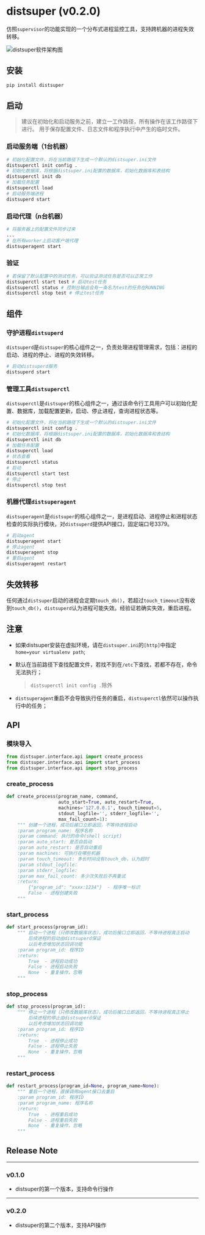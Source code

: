 # distsuper (v0.2.0)
仿照`supervisor`的功能实现的一个分布式进程监控工具，支持跨机器的进程失效转移。

![distsuper软件架构图][1]

## 安装
``` bash
pip install distsuper
```

## 启动
> 建议在初始化和启动服务之前，建立一工作路径，所有操作在该工作路径下进行。
> 用于保存配置文件、日志文件和程序执行中产生的临时文件。

### 启动服务端（1台机器）
``` bash
# 初始化配置文件，将在当前路径下生成一个默认的distsuper.ini文件
distsuperctl init config .
# 初始化数据库，将根据distsuper.ini配置的数据库，初始化数据库和表结构
distsuperctl init db
# 加载任务配置
distsuperctl load
# 启动服务端进程
distsuperd start
```
### 启动代理（n台机器）
``` bash
# 将服务器上的配置文件同步过来
...
# 在所有worker上启动客户端代理
distsuperagent start
```

### 验证
``` bash
# 若保留了默认配置中的测试任务，可以验证测试任务是否可以正常工作
distsuperctl start test # 启动test任务
distsuperctl status # 控制台输出会有一条名为test的任务在RUNNING
distsuperctl stop test # 停止test任务
```

## 组件
### 守护进程`distsuperd`
`distsuperd`是`distsuper`的核心组件之一，负责处理进程管理需求，包括：进程的启动、进程的停止、进程的失效转移。

``` bash
# 启动distsuperd服务
distsuperd start
```

### 管理工具`distsuperctl`
`distsuperctl`是`distsuper`的核心组件之一，通过该命令行工具用户可以初始化配置、数据库，加载配置更新，启动、停止进程，查询进程状态等。

``` bash
# 初始化配置文件，将在当前路径下生成一个默认的distsuper.ini文件
distsuperctl init config .
# 初始化数据库，将根据distsuper.ini配置的数据库，初始化数据库和表结构
distsuperctl init db
# 加载任务配置
distsuperctl load
# 状态查看
distsuperctl status
# 启动
distsuperctl start test
# 停止
distsuperctl stop test
```

### 机器代理`distsuperagent`
`distsuperagent`是`distsuper`的核心组件之一，是进程启动、进程停止和进程状态检查的实际执行模块，对`distsuperd`提供API接口，固定端口号3379。

``` bash
# 启动agent
distsuperagent start
# 停止agent
distsuperagent stop
# 重启agent
distsuperagent restart
```

## 失效转移
任何通过`distsuper`启动的进程会定期`touch_db()`，若超过`touch_timeout`没有收到`touch_db()`，`distsuperd`认为进程可能失效。经验证若确实失效，重启进程。

## 注意
* 如果distsuper安装在虚拟环境，请在`distsuper.ini`的`[http]`中指定`home=your virtualenv path`;
* 默认在当前路径下查找配置文件，若找不到在`/etc`下查找，若都不存在，命令无法执行；

    > `distsuperctl init config .`除外

* `distsuperagent`重启不会导致执行任务的重启，`distsuperctl`依然可以操作执行中的任务；

## API
### 模块导入
``` python
from distsuper.interface.api import create_process
from distsuper.interface.api import start_process
from distsuper.interface.api import stop_process
```

### create_process
``` python
def create_process(program_name, command,
                   auto_start=True, auto_restart=True,
                   machines='127.0.0.1', touch_timeout=5,
                   stdout_logfile='', stderr_logfile='',
                   max_fail_count=1):
    """ 创建一个进程，成功后接口立即返回，不等待进程启动
    :param program_name: 程序名称
    :param command: 执行的命令(shell script)
    :param auto_start: 是否自启动
    :param auto_restart: 是否自动重启
    :param machines: 可执行在哪些机器
    :param touch_timeout: 多长时间没有touch_db，认为超时
    :param stdout_logfile:
    :param stderr_logfile:
    :param max_fail_count: 多少次失败后不再重试
    :return:
        {"program_id": "xxxx:1234"}  - 程序唯一标识
        False - 进程创建失败
    """
```

### start_process
``` python
def start_process(program_id):
    """ 启动一个进程（只修改数据库状态），成功后接口立即返回，不等待进程真正启动
        后续进程的启动由distsuperd保证
        以后考虑增加状态回调功能
    :param program_id: 程序ID
    :return:
        True  - 进程启动成功
        False - 进程启动失败
        None  - 重复操作，忽略
    """
```

### stop_process
``` python
def stop_process(program_id):
    """ 停止一个进程（只修改数据库状态），成功后接口立即返回，不等待进程真正停止
        后续进程的停止由distsuperd保证
        以后考虑增加状态回调功能
    :param program_id: 程序ID
    :return:
        True  - 进程停止成功
        False - 进程停止失败
        None  - 重复操作，忽略
    """
```

### restart_process
``` python
def restart_process(program_id=None, program_name=None):
    """ 重启一个进程，直接调用agent接口去重启
    :param program_id: 程序ID
    :param program_name: 程序名称
    :return:
        True  - 进程重启成功
        False - 进程重启失败
        None  - 重复操作，忽略
    """
```

## Release Note

------
### v0.1.0
* distsuper的第一个版本，支持命令行操作

------
### v0.2.0
* distsuper的第二个版本，支持API操作

[1]: http://otl6ypoog.bkt.clouddn.com/Objectstoarge/images/2018-05-29/03680_5b0cbf43e4b009aef58c68cf.png?imageMogr2/auto-orient
